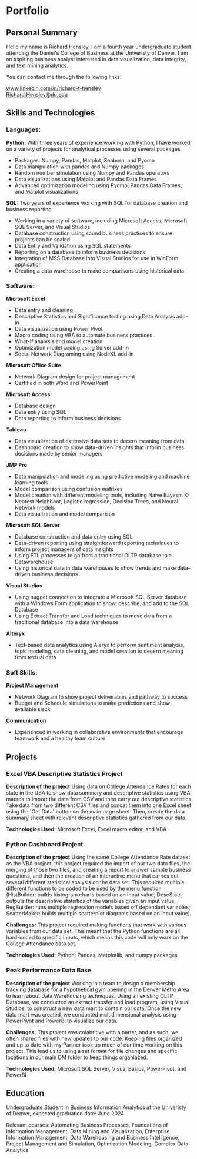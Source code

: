 # Portfolio

## Personal Summary
Hello my name is Richard Hensley, I am a fourth year undergraduate student attending the Daniel's College of Business at the Univeristy of Denver. I am an aspiring business analyst interested in data visualization, data integrity, and text mining analytics.   

You can contact me through the following links:  

www.linkedin.com/in/richard-t-hensley  
Richard.Hensley@du.edu  

## Skills and Technologies  
### Languages:  
**Python:** With three years of experience working with Python, I have worked on a variety of projects for analytical processes using several packages  
* Packages: Numpy, Pandas, Matplot, Seaborn, and Pyomo  
* Data manipulation with pandas and Numpy packages  
* Random number simulation using Numpy and Pandas operators  
* Data visualizations using Matplot and Pandas Data Frames  
* Advanced optimization modeling using Pyomo, Pandas Data Frames, and Matplot visualizations  

**SQL:** Two years of experience working with SQL for database creation and business reporting  
* Working in a variety of software, including Microsoft Access, Microsoft SQL Server, and  Visual Studios  
* Database construction using sound business practices to ensure projects can be scaled  
* Data Entry and Validation using SQL statements  
* Reporting on a database to inform business decisions  
* Integration of MSS Database into Visual Studios for use in WinForm application  
* Creating a data warehouse to make comparisons using historical data  

### Software: 
**Microsoft Excel**
* Data entry and cleaning 
* Descriptive Statistics and Significance testing using Data Analysis add-in 
* Data visualization using Power Pivot
* Macro coding using VBA to automate business practices
* What-If analysis and model creation
* Optimization model coding using Solver add-in
* Social Network Diagraming using NodeXL add-in
  
**Microsoft Office Suite**
* Network Diagram design for project management
* Certified in both Word and PowerPoint 
  
**Microsoft Access**
* Database design 
* Data entry using SQL
* Data reporting to inform business decisions  
  
**Tableau**
* Data visualization of extensive data sets to decern meaning from data
* Dashboard creation to show data-driven insights that inform business decisions made by senior managers
   
**JMP Pro**
* Data manipulation and modeling using predictive modeling and machine learning tools
* Model comparison using confusion matrixes
* Model creation with different modeling tools, including Naive Bayesm K-Nearest Neighboor, Logistic regression, Decision Trees, and Neural Network models
* Data visualization and model comparison
  
**Microsoft SQL Server**
* Database construction and data entry using SQL
* Data-driven reporting using straightforward reporting techniques to inform project managers of data insights
* Using ETL processes to go from a traditional OLTP database to a Datawarehouse
* Using historical data in data warehouses to show trends and make data-driven business decisions
  
**Visual Studios**
* Using nugget connection to integrate a Microsoft SQL Server database with a Windows Form application to show, describe, and add to the SQL Database
* Using Extract Transfer and Load techniques to move data from a traditional database into a data warehouse

**Alteryx**
* Text-based data analytics using Aleryx to perform sentiment analysis, topic modeling, data cleaning, and model creation to decern meaning from textual data
  
### Soft Skills:
**Project Management**
* Network Diagram to show project deliverables and pathway to success
* Budget and Schedule simulations to make predictions and show available slack
  
**Communication**
* Experienced in working in collaborative environments that encourage teamwork and a healthy team culture
  
## Projects

### Excel VBA Descriptive Statistics Project
**Description of the project** Using data on College Attendance Rates for each state in the USA to show data summary and descriptive statistics using VBA macros to import the data from CSV and then carry out descriptive statistics  
Take data from two different CSV files and concat them into one Excel sheet using the 'Get Data' button on the main page sheet.
Then, create the data summary sheet with relevant descriptive statistics gathered from our data.

**Technologies Used:** Microsoft Excel, Excel macro editor, and VBA

### Python Dashboard Project
**Description of the project** Using the same College Attendance Rate dataset as the VBA project, this project required the import of our two data files, the merging of those two files, and creating a report to answer sample business questions, and then the creation of an interactive menu that carries out several different statistical analysis on the data set. This required multiple different functions to be coded to be used by the menu function (HistBuilder: builds histogram charts based on an input value; DescStats: outputs the descriptive statistics of the variables given an input value; RegBuilder: runs multiple regression models based off dependant variables; ScatterMaker: builds multiple scatterplot diagrams based on an input value).

**Challenges:** This project required making functions that work with various variables from our data set. This meant that the Python functions are all hard-coded to specific inputs, which means this code will only work on the College Attendance data set.

**Technologies Used:** Python: Pandas, Matplotlib, and numpy packages  

### Peak Performance Data Base
**Description of the project** Working in a team to design a membership tracking database for a hypothetical gym opening in the Denver Metro Area to learn about Data Warehousing techniques. Using an existing OLTP Database, we conducted an extract transfer and load program, using Visual Studios, to construct a new data mart to contain our data. Once the new data mart was created, we conducted multidimensional analysis using PowerPivot and PowerBI to visualize our data. 

**Challenges:** This project was colabritive with a parter, and as such, we often shared files with new updates to our code. Keeping files organized and up to date with my Partner took up much of our time working on this project. This lead us to using a set format for file changes and specific locations in our main DM folder to keep things organiazed. 

**Technologies Used:** Microsoft SQL Server, Visual Basics, PowerPivot, and PowerBI

## Education

Undergraduate Student in Business Information Analytics at the Univeristy of Denver, expected graduation date: June 2024

Relevant courses: Automating Business Processes, Foundations of Information Management, Data Mining and Visualization, Enterprise Information Management, Data Warehousing and Business Intelligence, Project Management and Simulation, Optimization Modeling, Complex Data Analytics
